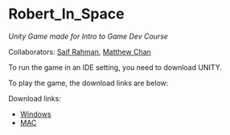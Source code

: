 # Robert_In_Space
*Unity Game made for Intro to Game Dev Course*

Collaborators: [Saif Rahman](https://github.com/SafeRamen?tab=repositories), [Matthew Chan](https://github.com/chanmatthew)

To run the game in an IDE setting, you need to download UNITY.

To play the game, the download links are below:

Download links: 
  * [Windows](https://www.dropbox.com/s/6ps00nigpg2lxly/Robert%20In%20Space%20Windows.zip?dl=0)
  * [MAC](https://www.dropbox.com/s/1ep00bxkac861qb/Robert%20in%20Space%20MAC.zip?dl=0)
